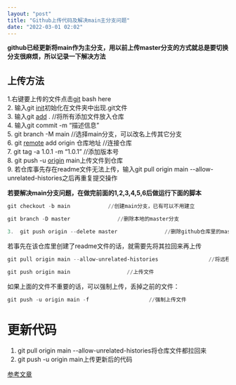```yaml
---
layout: "post"
title: "Github上传代码及解决main主分支问题"
date: "2022-03-01 02:02"
---
```


**github已经更新将main作为主分支，用以前上传master分支的方式就总是要切换分支很麻烦，所以记录一下解决方法**

## 上传方法

1.右键要上传的文件点击[git](https://so.csdn.net/so/search?q=git&spm=1001.2101.3001.7020) bash here  
2\. 输入git [init](https://so.csdn.net/so/search?q=init&spm=1001.2101.3001.7020)初始化在文件夹中出现.git文件  
3\. 输入git [add](https://so.csdn.net/so/search?q=add&spm=1001.2101.3001.7020) . //将所有添加文件放入仓库  
4\. 输入git commit -m “描述信息”  
5\. git branch -M main //选择main分支，可以改名上传其它分支  
6\. git [remote](https://so.csdn.net/so/search?q=remote&spm=1001.2101.3001.7020) add origin 仓库地址 //连接仓库  
7\. git tag -a 1.0.1 -m “1.0.1” //添加版本号  
8\. git push -u [origin](https://so.csdn.net/so/search?q=origin&spm=1001.2101.3001.7020) main上传文件到仓库  
9\. 若仓库事先存在readme文件无法上传，输入git pull origin main --allow-unrelated-histories之后再重复提交操作

**若要解决main分支问题，在做完前面的1,2,3,4,5,6后做运行下面的脚本**

```powershell
git checkout -b main            //创建main分支，已有可以不用建立
```

```powershell
git branch -D master               //删除本地的master分支
```

```powershell
3.	git push origin --delete master               //删除github仓库里的master分支
```

若事先在该仓库里创建了readme文件的话，就需要先将其拉回来再上传

```powershell
git pull origin main --allow-unrelated-histories                //将远程分支上的文件拉回来
```

```powershell
git push origin main                  //上传文件
```

如果上面的文件不重要的话，可以强制上传，丢掉之前的文件：

```powershell
git push -u origin main -f                   //强制上传文件
```

# 更新代码

1. git pull origin main --allow-unrelated-histories将仓库文件都拉回来
2. git push -u origin main上传更新后的代码

[参考文章](https://www.bilibili.com/read/cv8633117/)
